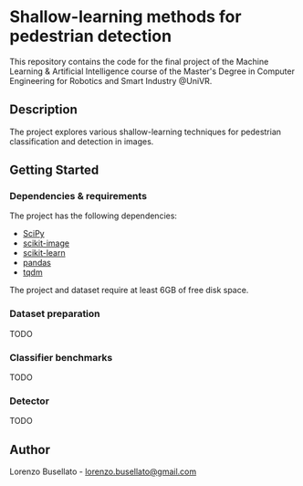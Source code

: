 # Shallow-learning methods for pedestrian detection

This repository contains the code for the final project of the Machine Learning & Artificial Intelligence course of the Master's Degree in Computer Engineering for Robotics and Smart Industry @UniVR.

## Description

The project explores various shallow-learning techniques for pedestrian classification and detection in images.

## Getting Started

### Dependencies & requirements

The project has the following dependencies:

* [SciPy](https://www.scipy.org/)
* [scikit-image](https://scikit-image.org/)
* [scikit-learn](https://scikit-learn.org/stable/)
* [pandas](https://pandas.pydata.org/)
* [tqdm](https://github.com/tqdm/tqdm)

The project and dataset require at least 6GB of free disk space.

### Dataset preparation

TODO

### Classifier benchmarks

TODO

### Detector

TODO

## Author

Lorenzo Busellato - lorenzo.busellato@gmail.com
